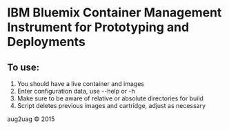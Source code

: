 # IBM Bluemix Container Management Instrument for Prototyping and Deployments

## To use:
1. You should have a live container and images
2. Enter configuration data, use --help or -h
3. Make sure to be aware of relative or absolute directories for build
4. Script deletes previous images and cartridge, adjust as necessary

aug2uag © 2015
